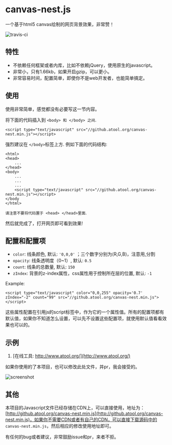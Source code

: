 # canvas-nest.js
一个基于html5 canvas绘制的网页背景效果，非常赞！

![travis-ci](https://travis-ci.org/aTool-org/canvas-nest.js.svg?branch=master)

## 特性

 - 不依赖任何框架或者内库，比如不依赖jQuery，使用原生的javascript。
 - 非常小，只有1.66kb，如果开启gzip，可以更小。
 - 非常容易时间，配置简单，即使你不是web开发者，也能简单搞定。

## 使用

使用非常简单，感觉都没有必要写这一节内容。

将下面的代码插入到 `<body> 和 </body> 之间`.

	<script type="text/javascript" src="//github.atool.org/canvas-nest.min.js"></script>

强烈建议在 `</body>`标签上方. 例如下面的代码结构:

	<html>
	<head>
		...
	</head>
	<body>
		...
		...
		...
    	<script type="text/javascript" src="//github.atool.org/canvas-nest.min.js"></script>
	</body
	</html>


`请注意不要将代码置于 <head> </head>里面`.

然后就完成了，打开网页即可看到效果!

## 配置和配置项

 - `color`: 线条颜色, 默认: `'0,0,0'` ；三个数字分别为(R,G,B)，注意用,分割
 - `opacity`: 线条透明度（0~1）, 默认: `0.5`
 - `count`: 线条的总数量, 默认: `150`
 - `zIndex`: 背景的z-index属性，css属性用于控制所在层的位置, 默认: `-1`


Example:

	<script type="text/javascript" color="0,0,255" opacity='0.7' zIndex="-2" count="99" src="//github.atool.org/canvas-nest.min.js"></script>

这些属性配置在引用js的script标签中，作为它的一个属性值。所有的配置项都有默认值，如果你不知道怎么设置，可以先不设置这些配置项，就使用默认值看看效果也可以的。

## 示例

1. [在线工具: http://www.atool.org/](http://www.atool.org/)

如果你使用的了本项目，也可以修改此处文件，并pr，我会接受的。

![screenshot](https://raw.githubusercontent.com/hustcc/canvas-nest.js/master/screenshot.png)

## 其他

本项目的Javascript文件已经存储在CDN上，可以直接使用，地址为：[http://github.atool.org/canvas-nest.min.js](http://github.atool.org/canvas-nest.min.js)，如果你不需要CDN或者有自己的CDN，可以直接下载源码中的 `canvas-nest.min.js`，然后相应的修改使用地址即可。

有任何的bug或者建议，非常鼓励issue和pr，来者不拒。
